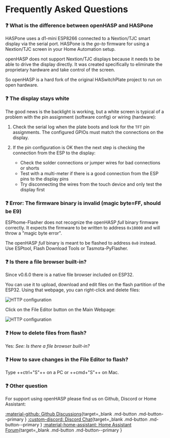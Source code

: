 <h1>Frequently Asked Questions</h1>

### :question: What is the difference between openHASP and HASPone

HASPone uses a d1-mini ESP8266 connected to a Nextion/TJC smart display via the serial port.
HASPone is the *go-to* firmware for using a Nextion/TJC screen in your Home Automation setup.

openHASP does not support Nextion/TJC displays because it needs to be able to drive the display directly.
It was created specifically to eliminate the proprietary hardware and take control of the screen.

So openHASP is a hard fork of the original HASwitchPlate project to run on open hardware.


### :question: The display stays white

The good news is the backlight is working, but a white screen is typical of a problem with the pin assignment (software config) or wiring (hardware):

1.  Check the serial log when the plate boots and look for the `TFT` pin assignments.
    The configured GPIOs must match the connections on the display.

2. If the pin configuration is OK then the next step is checking the connection from the ESP to the display:
    - Check the solder connections or jumper wires for bad connections or shorts
    - Test with a multi-meter if there is a good connection from the ESP pins to the display pins
    - Try disconnecting the wires from the touch device and only test the display first


### :question: Error: The firmware binary is invalid (magic byte=FF, should be E9)

ESPhome-Flasher does not recognize the openHASP *full* binary firmware correctly.
It expects the firmware to be written to address `0x10000` and will throw a "magic byte error".

The openHASP *full* binary is meant to be flashed to address `0x0` instead. Use ESPtool, Flash Download Tools or Tasmota-PyFlasher.


### :question: Is there a file browser built-in?

Since v0.6.0 there is a native file browser included on ESP32.

You can use it to upload, download and edit files on the flash partition of the ESP32.
Using that webpage, you can right-click and delete files:

![HTTP configuration](assets/images/faq/faq_file_delete.png "Delete file")

Click on the File Editor button on the Main Webpage:

![HTTP configuration](assets/images/faq/faq_file_browser.png "File Browser")


### :question: How to delete files from flash?

Yes: *See: Is there a file browser built-in?*



### :question: How to save changes in the File Editor to flash?

Type ++ctrl+"S"++ on a PC or ++cmd+"S"++ on Mac.


### :question: Other question

For support using openHASP please find us on Github, Discord or Home Assistant:

[:material-github: Github Discussions][1]{target=_blank .md-button .md-button--primary }
[:custom-discord: Discord Chat][2]{target=_blank .md-button .md-button--primary }
[:material-home-assistant: Home Assistant Forum][3]{target=_blank .md-button .md-button--primary }

[1]: https://github.com/HASwitchPlate/openHASP/discussions
[2]: https://discord.gg/VCWyuhF
[3]: https://community.home-assistant.io/t/openhasp-an-mqtt-driven-touchscreen-scene-controller/300853
